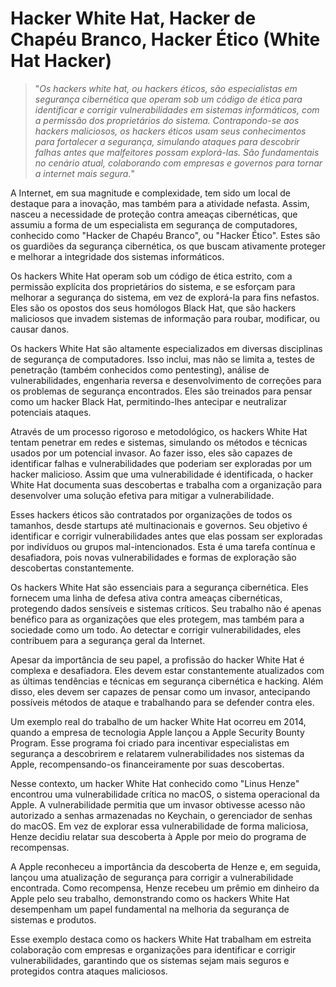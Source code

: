 # Hacker White Hat, Hacker de Chapéu Branco, Hacker Ético (White Hat Hacker)

>"*Os hackers white hat, ou hackers éticos, são especialistas em segurança cibernética que operam sob um código de ética para identificar e corrigir vulnerabilidades em sistemas informáticos, com a permissão dos proprietários do sistema. Contrapondo-se aos hackers maliciosos, os hackers éticos usam seus conhecimentos para fortalecer a segurança, simulando ataques para descobrir falhas antes que malfeitores possam explorá-las. São fundamentais no cenário atual, colaborando com empresas e governos para tornar a internet mais segura.*"

A Internet, em sua magnitude e complexidade, tem sido um local de destaque para a inovação, mas também para a atividade nefasta. Assim, nasceu a necessidade de proteção contra ameaças cibernéticas, que assumiu a forma de um especialista em segurança de computadores, conhecido como "Hacker de Chapéu Branco", ou "Hacker Ético". Estes são os guardiões da segurança cibernética, os que buscam ativamente proteger e melhorar a integridade dos sistemas informáticos.

Os hackers White Hat operam sob um código de ética estrito, com a permissão explícita dos proprietários do sistema, e se esforçam para melhorar a segurança do sistema, em vez de explorá-la para fins nefastos. Eles são os opostos dos seus homólogos Black Hat, que são hackers maliciosos que invadem sistemas de informação para roubar, modificar, ou causar danos.

Os hackers White Hat são altamente especializados em diversas disciplinas de segurança de computadores. Isso inclui, mas não se limita a, testes de penetração (também conhecidos como pentesting), análise de vulnerabilidades, engenharia reversa e desenvolvimento de correções para os problemas de segurança encontrados. Eles são treinados para pensar como um hacker Black Hat, permitindo-lhes antecipar e neutralizar potenciais ataques.

Através de um processo rigoroso e metodológico, os hackers White Hat tentam penetrar em redes e sistemas, simulando os métodos e técnicas usados por um potencial invasor. Ao fazer isso, eles são capazes de identificar falhas e vulnerabilidades que poderiam ser exploradas por um hacker malicioso. Assim que uma vulnerabilidade é identificada, o hacker White Hat documenta suas descobertas e trabalha com a organização para desenvolver uma solução efetiva para mitigar a vulnerabilidade.

Esses hackers éticos são contratados por organizações de todos os tamanhos, desde startups até multinacionais e governos. Seu objetivo é identificar e corrigir vulnerabilidades antes que elas possam ser exploradas por indivíduos ou grupos mal-intencionados. Esta é uma tarefa contínua e desafiadora, pois novas vulnerabilidades e formas de exploração são descobertas constantemente.

Os hackers White Hat são essenciais para a segurança cibernética. Eles fornecem uma linha de defesa ativa contra ameaças cibernéticas, protegendo dados sensíveis e sistemas críticos. Seu trabalho não é apenas benéfico para as organizações que eles protegem, mas também para a sociedade como um todo. Ao detectar e corrigir vulnerabilidades, eles contribuem para a segurança geral da Internet.

Apesar da importância de seu papel, a profissão do hacker White Hat é complexa e desafiadora. Eles devem estar constantemente atualizados com as últimas tendências e técnicas em segurança cibernética e hacking. Além disso, eles devem ser capazes de pensar como um invasor, antecipando possíveis métodos de ataque e trabalhando para se defender contra eles.

Um exemplo real do trabalho de um hacker White Hat ocorreu em 2014, quando a empresa de tecnologia Apple lançou a Apple Security Bounty Program. Esse programa foi criado para incentivar especialistas em segurança a descobrirem e relatarem vulnerabilidades nos sistemas da Apple, recompensando-os financeiramente por suas descobertas.

Nesse contexto, um hacker White Hat conhecido como "Linus Henze" encontrou uma vulnerabilidade crítica no macOS, o sistema operacional da Apple. A vulnerabilidade permitia que um invasor obtivesse acesso não autorizado a senhas armazenadas no Keychain, o gerenciador de senhas do macOS. Em vez de explorar essa vulnerabilidade de forma maliciosa, Henze decidiu relatar sua descoberta à Apple por meio do programa de recompensas.

A Apple reconheceu a importância da descoberta de Henze e, em seguida, lançou uma atualização de segurança para corrigir a vulnerabilidade encontrada. Como recompensa, Henze recebeu um prêmio em dinheiro da Apple pelo seu trabalho, demonstrando como os hackers White Hat desempenham um papel fundamental na melhoria da segurança de sistemas e produtos.

Esse exemplo destaca como os hackers White Hat trabalham em estreita colaboração com empresas e organizações para identificar e corrigir vulnerabilidades, garantindo que os sistemas sejam mais seguros e protegidos contra ataques maliciosos.